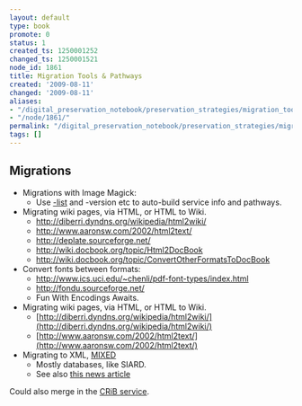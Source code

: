```yaml
---
layout: default
type: book
promote: 0
status: 1
created_ts: 1250001252
changed_ts: 1250001521
node_id: 1861
title: Migration Tools & Pathways
created: '2009-08-11'
changed: '2009-08-11'
aliases:
- "/digital_preservation_notebook/preservation_strategies/migration_tools_pathways/"
- "/node/1861/"
permalink: "/digital_preservation_notebook/preservation_strategies/migration_tools_pathways/"
tags: []
---
```

Migrations
----------

 * Migrations with Image Magick:
   * Use [-list](http://www.imagemagick.org/script/command-line-options.php#list) and -version etc to auto-build service info and pathways.
 * Migrating wiki pages, via HTML, or HTML to Wiki.
   * <http://diberri.dyndns.org/wikipedia/html2wiki/>
   * <http://www.aaronsw.com/2002/html2text/>
   * <http://deplate.sourceforge.net/>
   * <http://wiki.docbook.org/topic/Html2DocBook>
   * <http://wiki.docbook.org/topic/ConvertOtherFormatsToDocBook>
 * Convert fonts between formats:
   * <http://www.ics.uci.edu/~chenli/pdf-font-types/index.html>
   * <http://fondu.sourceforge.net/>
   * Fun With Encodings Awaits.
 * Migrating wiki pages, via HTML, or HTML to Wiki.
   * [http://diberri.dyndns.org/wikipedia/html2wiki/](http://diberri.dyndns.org/wikipedia/html2wiki/)
   * [http://www.aaronsw.com/2002/html2text/](http://www.aaronsw.com/2002/html2text/)
 * Migrating to XML, [MIXED](http://mixed.dans.knaw.nl/)
   * Mostly databases, like SIARD.
   * See also [this news article](http://lonewolflibrarian.wordpress.com/2009/06/17/digital-preservation-by-immediate-conversion-to-xml-06-17-09/)

Could also merge in the [CRiB service](http://crib.dsi.uminho.pt/).
